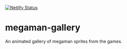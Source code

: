 [![Netlify Status](https://api.netlify.com/api/v1/badges/ca7f8e2a-7cd4-40cc-8058-a797b59e10a1/deploy-status)](https://app.netlify.com/sites/megaman-gallery-prototype/deploys)

# megaman-gallery
An animated gallery of megaman sprites from the games.
